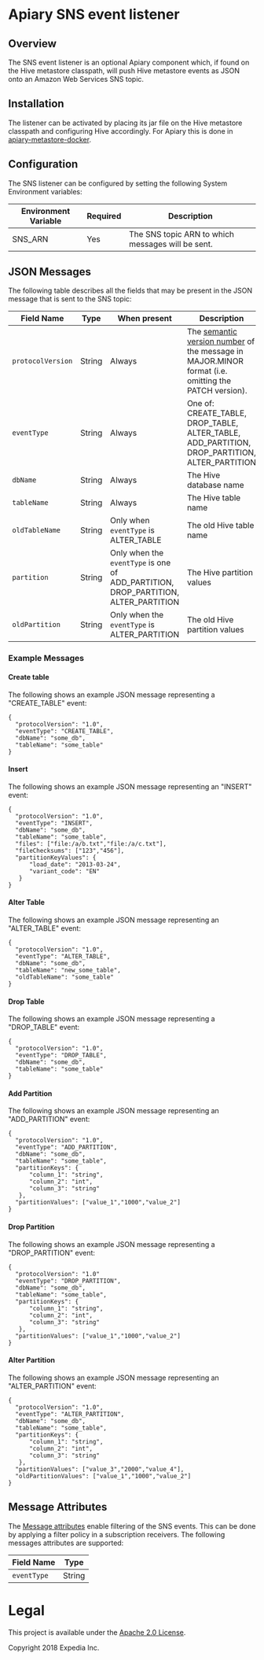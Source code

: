 # Apiary SNS event listener

##  Overview
The SNS event listener is an optional Apiary component which, if found on the Hive metastore classpath, will push 
Hive metastore events as JSON onto an Amazon Web Services SNS topic.

## Installation
The listener can be activated by placing its jar file on the Hive metastore classpath and configuring Hive accordingly. For Apiary 
this is done in [apiary-metastore-docker](https://github.com/ExpediaInc/apiary-metastore-docker). 

## Configuration
The SNS listener can be configured by setting the following System Environment variables:

|Environment Variable|Required|Description|
|----|----|----|
SNS_ARN|Yes|The SNS topic ARN to which messages will be sent.

## JSON Messages
The following table describes all the fields that may be present in the JSON message that is sent to the SNS 
topic:

|Field Name|Type|When present|Description|
|----|----|----|----|
|`protocolVersion`|String|Always|The [semantic version number](https://semver.org/) of the message in MAJOR.MINOR format (i.e. omitting the PATCH version).
|`eventType`|String|Always|One of: CREATE_TABLE, DROP_TABLE, ALTER_TABLE, ADD_PARTITION, DROP_PARTITION, ALTER_PARTITION| 
|`dbName`|String|Always|The Hive database name|
|`tableName`|String|Always|The Hive table name|
|`oldTableName`|String|Only when `eventType` is ALTER_TABLE|The old Hive table name|
|`partition`|String|Only when the `eventType` is one of ADD_PARTITION, DROP_PARTITION, ALTER_PARTITION|The Hive partition values|
|`oldPartition`|String|Only when the `eventType` is ALTER_PARTITION|The old Hive partition values|

### Example Messages

#### Create table
The following shows an example JSON message representing a "CREATE_TABLE" event:

	{
      "protocolVersion": "1.0",
      "eventType": "CREATE_TABLE",
      "dbName": "some_db",
      "tableName": "some_table"
	}
	
#### Insert
The following shows an example JSON message representing an "INSERT" event:

    {
      "protocolVersion": "1.0",
      "eventType": "INSERT",
      "dbName": "some_db",
      "tableName": "some_table",
      "files": ["file:/a/b.txt","file:/a/c.txt"],
      "fileChecksums": ["123","456"],
      "partitionKeyValues": {
          "load_date": "2013-03-24",
          "variant_code": "EN"
       }
    }
    
#### Alter Table
The following shows an example JSON message representing an "ALTER_TABLE" event:

    {
      "protocolVersion": "1.0",
      "eventType": "ALTER_TABLE",
      "dbName": "some_db",
      "tableName": "new_some_table",
      "oldTableName": "some_table"
    }

#### Drop Table
The following shows an example JSON message representing a "DROP_TABLE" event:

    {
      "protocolVersion": "1.0",
      "eventType": "DROP_TABLE",
      "dbName": "some_db",
      "tableName": "some_table"
    }
    
#### Add Partition
The following shows an example JSON message representing an "ADD_PARTITION" event:

    {
      "protocolVersion": "1.0",
      "eventType": "ADD_PARTITION",
      "dbName": "some_db",
      "tableName": "some_table",
      "partitionKeys": {
          "column_1": "string",
          "column_2": "int",
          "column_3": "string"
       },
      "partitionValues": ["value_1","1000","value_2"]
    }

#### Drop Partition
The following shows an example JSON message representing a "DROP_PARTITION" event:

    {
      "protocolVersion": "1.0"
      "eventType": "DROP_PARTITION",
      "dbName": "some_db",
      "tableName": "some_table",
      "partitionKeys": {
          "column_1": "string",
          "column_2": "int",
          "column_3": "string"
       },
      "partitionValues": ["value_1","1000","value_2"]
    }

#### Alter Partition
The following shows an example JSON message representing an "ALTER_PARTITION" event:

    {
      "protocolVersion": "1.0",
      "eventType": "ALTER_PARTITION",
      "dbName": "some_db",
      "tableName": "some_table",
      "partitionKeys": {
          "column_1": "string",
          "column_2": "int",
          "column_3": "string"
       },
      "partitionValues": ["value_3","2000","value_4"],
      "oldPartitionValues": ["value_1","1000","value_2"]
    }

## Message Attributes
The [Message attributes](https://docs.aws.amazon.com/sns/latest/dg/sns-message-attributes.html) enable filtering of the SNS events. This can be done by applying a filter policy in a subscription receivers.
The following messages attributes are supported:

|Field Name|Type|
|----|----|
|`eventType`|String|

# Legal
This project is available under the [Apache 2.0 License](http://www.apache.org/licenses/LICENSE-2.0.html).

Copyright 2018 Expedia Inc.
